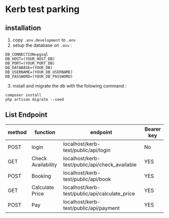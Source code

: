 # Kerb test parking
## installation
1. copy `.env.development` to `.env`
2. setup the database on `.env` :
```
DB_CONNECTION=pgsql
DB_HOST=(YOUR_HOST_DB)
DB_PORT=(YOUR_PORT_DB)
DB_DATABASE=(YOUR_DB)
DB_USERNAME=(YOUR_DB_USERNAME)
DB_PASSWORD=(YOUR_DB_PASSWORD)
```
3. install and migrate the db with the folowing command : 
```
composer install
php artisan migrate --seed 
```
## List Endpoint

| method | function | endpoint | Bearer key
| ----- | ------ | ------ | ------ |
| POST | login | localhost/kerb-test/public/api/login | No
| GET | Check Availability | localhost/kerb-test/public/api/check_available | YES
| POST | Booking | localhost/kerb-test/public/api/book | YES
| GET | Calculate Price | localhost/kerb-test/public/api/calculate_price | YES
| POST | Pay | localhost/kerb-test/public/api/payment | YES

